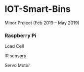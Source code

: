 # IOT-Smart-Bins
Minor Project (Feb 2019 – May 2019)

### Raspberry Pi

Load Cell

IR sensors

Servo Motor
